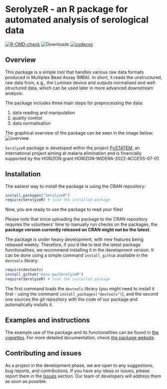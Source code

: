 # SerolyzeR - an R package for automated analysis of serological data

<!-- badges: start -->
[![R-CMD-check](https://github.com/mini-pw/SerolyzeR/actions/workflows/R-CMD-check.yaml/badge.svg)](https://github.com/mini-pw/SerolyzeR/actions/workflows/R-CMD-check.yaml)
![Downloads](https://cranlogs.r-pkg.org/badges/SerolyzeR)
[![codecov](https://codecov.io/gh/mini-pw/SerolyzeR/graph/badge.svg?token=11EVHXMHDO)](https://app.codecov.io/gh/mini-pw/SerolyzeR)
<!-- badges: end -->


## Overview
This package is a simple tool that handles various raw data formats produced in Multiplex Bead Assay (MBA). In short, it reads the unstructured, raw data from, e.g., the Luminex device and outputs normalised and well-structured data, which can be used later in more advanced downstream analysis.

The package includes three main steps for preprocessing the data:

1.  data reading and manipulation
2.  quality control
3.  data normalisation


The graphical overview of the package can be seen in the image below:
![overview](https://github.com/mini-pw/SerolyzeR/blob/feature-reaname-package/inst/img/overview.png)


`SerolyzeR` package is developed within the project [PvSTATEM](https://www.pvstatem.eu/), an international project aiming at malaria elimination and is financially supported by the HORIZON grant HORIZON-WIDERA-2022-ACCESS-07-01.


## Installation

The easiest way to install the package is using the CRAN repository:
``` r
install.packages("SerolyzeR")
require(SerolyzeR) # load the installed package
```
Now, you are ready to use the package to read your files!

Please note that since uploading the package to the CRAN repository requires the volunteers' time to manually run checks on the packages, the **package version currently released on CRAN might not be the latest**.

The package is under heavy development, with new features being released weekly. Therefore, if you'd like to test the latest package functionalities, we recommend installing it in the development version. It can be done using a simple command `install_github` available in the `devtools` library:

``` r
require(devtools)
install_github("mini-pw/SerolyzeR")
require(SerolyzeR) # load the installed package
```

The first command loads the `devtools` library (you might need to install it first - using the command `install_packages("devtools")`), and the second one sources the git repository with the code of our package and automatically installs it.

## Examples and instructions

The example use of the package and its functionalities can be found in [the vignettes](https://mini-pw.github.io/SerolyzeR/articles/example_script.html).
For more detailed documentation, check [the package website](https://mini-pw.github.io/SerolyzeR/).


## Contributing and issues

As a project in the development phase, we are open to any suggestions, bug reports, and contributions. If you have any ideas or issues, please report them in the [Issues](https://github.com/mini-pw/SerolyzeR/issues) section. Our team of developers will address them as soon as possible.
